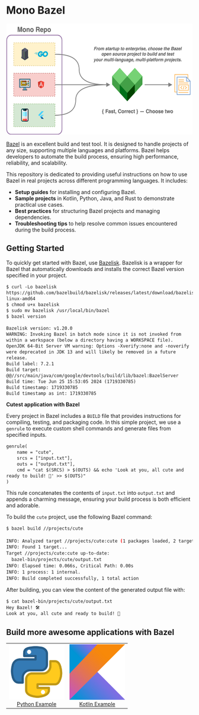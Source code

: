 # Mono Bazel

<p align="center">
  <a href="https://github.com/rain1024/mono-bazel/">
    <img src="https://raw.githubusercontent.com/rain1024/mono-bazel/main/images/system-design.png" height="300">
  </a>
</p>

[Bazel](https://bazel.build/) is an excellent build and test tool. It is designed to handle projects of any size, supporting multiple languages and platforms. Bazel helps developers to automate the build process, ensuring high performance, reliability, and scalability.

This repository is dedicated to providing useful instructions on how to use Bazel in real projects across different programming languages. It includes:

- **Setup guides** for installing and configuring Bazel.
- **Sample projects** in Kotlin, Python, Java, and Rust to demonstrate practical use cases.
- **Best practices** for structuring Bazel projects and managing dependencies.
- **Troubleshooting tips** to help resolve common issues encountered during the build process.

## Getting Started

To quickly get started with Bazel, use [Bazelisk](https://github.com/bazelbuild/bazelisk). Bazelisk is a wrapper for Bazel that automatically downloads and installs the correct Bazel version specified in your project.

```
$ curl -Lo bazelisk https://github.com/bazelbuild/bazelisk/releases/latest/download/bazelisk-linux-amd64
$ chmod u+x bazelisk
$ sudo mv bazelisk /usr/local/bin/bazel
$ bazel version

Bazelisk version: v1.20.0
WARNING: Invoking Bazel in batch mode since it is not invoked from within a workspace (below a directory having a WORKSPACE file).
OpenJDK 64-Bit Server VM warning: Options -Xverify:none and -noverify were deprecated in JDK 13 and will likely be removed in a future release.
Build label: 7.2.1
Build target: @@//src/main/java/com/google/devtools/build/lib/bazel:BazelServer
Build time: Tue Jun 25 15:53:05 2024 (1719330785)
Build timestamp: 1719330785
Build timestamp as int: 1719330785
```

**Cutest application with Bazel**

Every project in Bazel includes a `BUILD` file that provides instructions for compiling, testing, and packaging code. In this simple project, we use a `genrule` to execute custom shell commands and generate files from specified inputs.

```
genrule(
    name = "cute",
    srcs = ["input.txt"],
    outs = ["output.txt"],
    cmd = "cat $(SRCS) > $(OUTS) && echo 'Look at you, all cute and ready to build! 💖' >> $(OUTS)"
)
```

This rule concatenates the contents of `input.txt` into `output.txt` and appends a charming message, ensuring your build process is both efficient and adorable.

To build the `cute` project, use the following Bazel command:

```sh
$ bazel build //projects/cute

INFO: Analyzed target //projects/cute:cute (1 packages loaded, 2 targets configured).
INFO: Found 1 target...
Target //projects/cute:cute up-to-date:
  bazel-bin/projects/cute/output.txt
INFO: Elapsed time: 0.066s, Critical Path: 0.00s
INFO: 1 process: 1 internal.
INFO: Build completed successfully, 1 total action
```

After building, you can view the content of the generated output file with:

```sh
$ cat bazel-bin/projects/cute/output.txt
Hey Bazel! 🛠️
Look at you, all cute and ready to build! 💖
```

## Build more awesome applications with Bazel

<table>
  <tr>
    <td align="center">
        <img src="https://raw.githubusercontent.com/rain1024/mono-bazel/main/images/python.png" alt="Python Example" height="150"/>
        <br/>
        <a href="https://github.com/rain1024/mono-bazel/tree/python">Python Example</a>
        <br/>
    </td>
    <td align="center">
        <img src="https://raw.githubusercontent.com/rain1024/mono-bazel/main/images/kotlin.png" alt="Kotlin Example" height="150"/>
            <br/>
        <a href="https://github.com/rain1024/mono-bazel/tree/kotlin">Kotlin Example</a>
    </td>
  </tr>
</table>